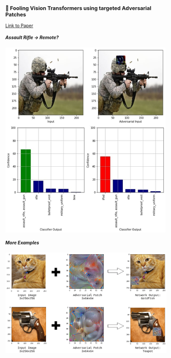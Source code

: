 ### :robot: Fooling Vision Transformers using targeted Adversarial Patches

[Link to Paper](https://arxiv.org/pdf/1712.09665.pdf)

##### Assault Rifle -> Remote? 

<img src=/media/assault-rifle-ipod-vis-transformer.jpg width=500>

##### More Examples
<img src=/media/cat_gun_attack_compressed.png width=600>

